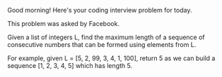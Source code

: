 Good morning! Here's your coding interview problem for today.

This problem was asked by Facebook.

Given a list of integers L, find the maximum length of a sequence of consecutive
numbers that can be formed using elements from L.

For example, given L = [5, 2, 99, 3, 4, 1, 100], return 5 as we can build a
sequence [1, 2, 3, 4, 5] which has length 5.


